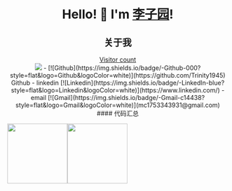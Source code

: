 <h1 align="center"> Hello! 👋  I'm <a href="https://github.com/Venom-lemon">李子园</a>!</h1>




<h2 align="center">关于我</h2>
<a href="https://alili.tech"><p align="center"> Visitor count<br> <img src="https://profile-counter.glitch.me/Venom-lemon/count.svg" /></a>
- [![Github](https://img.shields.io/badge/-Github-000?style=flat&logo=Github&logoColor=white)](https://github.com/Trinity1945) Github
- linkedin [![Linkedin](https://img.shields.io/badge/-LinkedIn-blue?style=flat&logo=Linkedin&logoColor=white)](https://www.linkedin.com/) 
- email [![Gmail](https://img.shields.io/badge/-Gmail-c14438?style=flat&logo=Gmail&logoColor=white)](mc1753343931@gmail.com)
#### 代码汇总	

<img align="" height="137px"  src="https://github-readme-stats.vercel.app/api?username=Trinity1945&hide_title=true&hide_border=true&show_icons=true&include_all_commits=true&line_height=21&bg_color=0,EC6C6C,FFD479,FFFC79,73FA79&theme=graywhite&locale=cn" /><img align="" height="137px"  src="https://github-readme-stats.vercel.app/api/top-langs/?username=Trinity1945&hide_title=true&hide_border=true&layout=compact&bg_color=0,73FA79,73FDFF,D783FF&theme=graywhite&locale=cn" />
